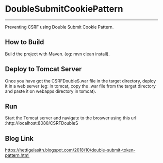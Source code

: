 # DoubleSubmitCookiePattern
--------------------------------------------------------
Preventing CSRF using Double Submit Cookie Pattern.

How to Build
------------
Build the project with Maven. (eg: mvn clean install).

Deploy to Tomcat Server
-----------------------
Once you have got the CSRFDoubleS.war file in the target directory, deploy it in a web server (eg: In tomcat, copy the .war file from the target directory and paste it on webapps directory in tomcat).

Run
---
Start the Tomcat server and navigate to the broswer using this url :http://localhost:8080/CSRFDoubleS

Blog Link
---------
https://hettigelasith.blogspot.com/2018/10/double-submit-token-pattern.html
